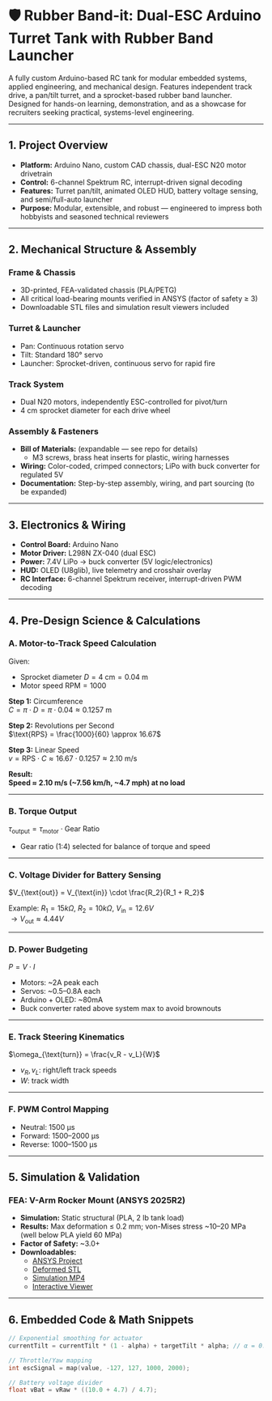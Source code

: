 # 🛡️ Rubber Band-it: Dual-ESC Arduino Turret Tank with Rubber Band Launcher

A fully custom Arduino-based RC tank for modular embedded systems, applied engineering, and mechanical design. Features independent track drive, a pan/tilt turret, and a sprocket-based rubber band launcher. Designed for hands-on learning, demonstration, and as a showcase for recruiters seeking practical, systems-level engineering.

---

## 1. Project Overview

- **Platform:** Arduino Nano, custom CAD chassis, dual-ESC N20 motor drivetrain
- **Control:** 6-channel Spektrum RC, interrupt-driven signal decoding
- **Features:** Turret pan/tilt, animated OLED HUD, battery voltage sensing, and semi/full-auto launcher
- **Purpose:** Modular, extensible, and robust — engineered to impress both hobbyists and seasoned technical reviewers

---

## 2. Mechanical Structure & Assembly

### Frame & Chassis
- 3D-printed, FEA-validated chassis (PLA/PETG)
- All critical load-bearing mounts verified in ANSYS (factor of safety ≥ 3)
- Downloadable STL files and simulation result viewers included

### Turret & Launcher
- Pan: Continuous rotation servo
- Tilt: Standard 180° servo
- Launcher: Sprocket-driven, continuous servo for rapid fire

### Track System
- Dual N20 motors, independently ESC-controlled for pivot/turn
- 4 cm sprocket diameter for each drive wheel

### Assembly & Fasteners
- **Bill of Materials:** (expandable — see repo for details)
    - M3 screws, brass heat inserts for plastic, wiring harnesses
- **Wiring:** Color-coded, crimped connectors; LiPo with buck converter for regulated 5V
- **Documentation:** Step-by-step assembly, wiring, and part sourcing (to be expanded)

---

## 3. Electronics & Wiring

- **Control Board:** Arduino Nano
- **Motor Driver:** L298N ZX-040 (dual ESC)
- **Power:** 7.4V LiPo → buck converter (5V logic/electronics)
- **HUD:** OLED (U8glib), live telemetry and crosshair overlay
- **RC Interface:** 6-channel Spektrum receiver, interrupt-driven PWM decoding

---

## 4. Pre-Design Science & Calculations

### A. Motor-to-Track Speed Calculation

Given:  
- Sprocket diameter $D = 4\ \text{cm} = 0.04\ \text{m}$
- Motor speed $\text{RPM} = 1000$

**Step 1:** Circumference  
$C = \pi \cdot D = \pi \cdot 0.04 \approx 0.1257\ \text{m}$

**Step 2:** Revolutions per Second  
$\text{RPS} = \frac{1000}{60} \approx 16.67$

**Step 3:** Linear Speed  
$v = \text{RPS} \cdot C \approx 16.67 \cdot 0.1257 \approx 2.10\ \text{m/s}$

**Result:**  
**Speed ≈ 2.10 m/s (~7.56 km/h, ~4.7 mph) at no load**

---

### B. Torque Output

$\tau_{\text{output}} = \tau_{\text{motor}} \cdot \text{Gear Ratio}$  
- Gear ratio (1:4) selected for balance of torque and speed

---

### C. Voltage Divider for Battery Sensing

$V_{\text{out}} = V_{\text{in}} \cdot \frac{R_2}{R_1 + R_2}$

Example: $R_1 = 15k\Omega$, $R_2 = 10k\Omega$, $V_{\text{in}} = 12.6V$  
$\rightarrow V_{\text{out}} \approx 4.44V$

---

### D. Power Budgeting

$P = V \cdot I$  
- Motors: ~2A peak each  
- Servos: ~0.5–0.8A each  
- Arduino + OLED: ~80mA  
- Buck converter rated above system max to avoid brownouts

---

### E. Track Steering Kinematics

$\omega_{\text{turn}} = \frac{v_R - v_L}{W}$  
- $v_R, v_L$: right/left track speeds  
- $W$: track width

---

### F. PWM Control Mapping

- Neutral: 1500 µs  
- Forward: 1500–2000 µs  
- Reverse: 1000–1500 µs

---

## 5. Simulation & Validation

### FEA: V-Arm Rocker Mount (ANSYS 2025R2)

- **Simulation:** Static structural (PLA, 2 lb tank load)
- **Results:** Max deformation ≤ 0.2 mm; von-Mises stress ~10–20 MPa (well below PLA yield 60 MPa)
- **Factor of Safety:** ~3.0+
- **Downloadables:**  
    - [ANSYS Project](./Rubber-Band-it/feasim/rocker_mount_sim.wbpz)  
    - [Deformed STL](./Rubber-Band-it/feasim/rocker_deformed.stl)  
    - [Simulation MP4](./Rubber-Band-it/feasim/rocker_deformation.mp4)  
    - [Interactive Viewer](https://www.viewstl.com/?model=https://raw.githubusercontent.com/Erickson-Lopez/Engineering-Portfolio/main/Rubber-Band-it/feasim/rocker_deformed.stl)

---

## 6. Embedded Code & Math Snippets

```cpp
// Exponential smoothing for actuator
currentTilt = currentTilt * (1 - alpha) + targetTilt * alpha; // α = 0.2

// Throttle/Yaw mapping
int escSignal = map(value, -127, 127, 1000, 2000);

// Battery voltage divider
float vBat = vRaw * ((10.0 + 4.7) / 4.7);
